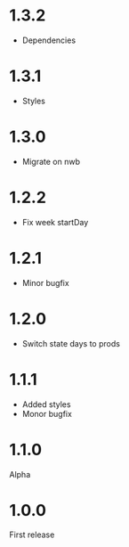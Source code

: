 1.3.2
================================================
- Dependencies

1.3.1
================================================
- Styles

1.3.0
================================================
- Migrate on nwb

1.2.2
================================================
- Fix week startDay

1.2.1
================================================
- Minor bugfix

1.2.0
================================================
- Switch state days to prods

1.1.1
================================================
- Added styles
- Monor bugfix

1.1.0
================================================
Alpha

1.0.0
================================================
First release